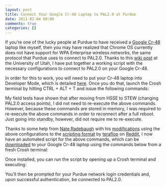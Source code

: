 ```yaml
---
layout: post
title: Connect Your Google Cr-48 Laptop to PAL2.0 at Purdue
date: 2011-02-04 00:00
comments: true
categories: []
---
```

<p>If you&rsquo;re one of the lucky people at Purdue to have received a <a href="http://www.google.com/chromeos/pilot-program-cr48.html" target="_blank">Google Cr-48</a> laptop like myself, then you may have realized that Chrome OS currently does not have support for WPA Enterprise wireless networks, the same protocol that Purdue uses to connect to PAL2.0. Thanks to this <a href="https://wiki.utah.edu/confluence/display/~u0226271/UConnect+on+Chrome+OS" target="_blank">wiki post</a> at the University of Utah, I have put together a working script with the necessary configurations to connect to PAL2.0 on your Google Cr-48.</p>

<p>In order for this to work, you will need to put your Cr-48 laptop into Developer Mode, which is detailed <a href="http://www.chromium.org/chromium-os/developer-information-for-chrome-os-devices/cr-48-chrome-notebook-developer-information" target="_blank">here</a>. Once you do that, launch the Crosh terminal by hitting CTRL + ALT + T and issue the following commands:</p>

<script src="https://gist.github.com/811480.js"> </script>


<p></p>

<p>My field tests have shown that after moving from HSSE to STEW (changing PAL2.0 access points), I did not need to re-execute the above commands. However, because these commands are stored in memory, I was required to re-execute the above commands in order to reconnect after a full reboot. Just going into standby, however, did not require me to re-execute.</p>

<p>Thanks to some help from <a href="http://naterad.com/" target="_blank">Nate Radebaugh</a> with his <a href="http://pastebin.com/3zhLb8qw" target="_blank">modifications</a> using the above configurations to the <a href="http://pastebin.com/G3ta4zsa" target="_blank">scripting format</a> by <a href="http://www.reddit.com/user/teraflop" target="_blank">teraflop</a> on <a href="http://www.reddit.com/r/CR48/comments/fcxhw/any_workarounds_for_wpa2_with_certificate/" target="_blank">Reddit</a>, I now have an automated script for the above commands, which can be <a href="http://archive.mbmccormick/files/pal2.sh" target="_blank">downloaded</a> to your Google Cr-48 laptop using the commands below from a fresh Crosh terminal:</p>

<script src="https://gist.github.com/827025.js"> </script>


<p></p>

<p>Once installed, you can run the script by opening up a Crosh terminal and executing:</p>

<script src="https://gist.github.com/827049.js"> </script>


<p></p>

<p>You&rsquo;ll then be prompted for your Purdue network login credentials and, upon successful authentication, be connected to PAL2.0.</p>
